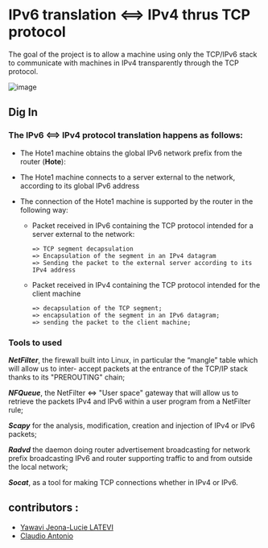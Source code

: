 # IPv6 translation ⟺ IPv4 thrus TCP protocol

The goal of the project is to allow a machine using only the TCP/IPv6 stack to communicate with
machines in IPv4 transparently through the TCP protocol.

![image](https://user-images.githubusercontent.com/75567246/180519030-80e4beed-5e91-4bd3-bfaa-1ada86dcf51a.png)



## Dig In

### The IPv6 ⟺ IPv4 protocol translation happens as follows:

* The Hote1 machine obtains the global IPv6 network prefix from the router (**Hote**):
* The Hote1 machine connects to a server external to the network, according to its global IPv6 address
* The connection of the Hote1 machine is supported by the router in the following way:

    * Packet received in IPv6 containing the TCP protocol intended for a server external to the network: 
    
          => TCP segment decapsulation
          => Encapsulation of the segment in an IPv4 datagram
          => Sending the packet to the external server according to its IPv4 address
          
    * Packet received in IPv4 containing the TCP protocol intended for the client machine
          
          => decapsulation of the TCP segment;
          => encapsulation of the segment in an IPv6 datagram;
          => sending the packet to the client machine;



### Tools to used 
  
***NetFilter***, the firewall built into Linux, in particular the “mangle” table which will allow us to inter-
accept packets at the entrance of the TCP/IP stack thanks to its "PREROUTING" chain;

***NFQueue***, the NetFilter ⇔ "User space" gateway that will allow us to retrieve the packets
IPv4 and IPv6 within a user program from a NetFilter rule;

***Scapy*** for the analysis, modification, creation and injection of IPv4 or IPv6 packets;

***Radvd*** the daemon doing router advertisement broadcasting for network prefix broadcasting
IPv6 and router supporting traffic to and from outside the local network;

***Socat***, as a tool for making TCP connections whether in IPv4 or IPv6.



## contributors :

* [Yawavi Jeona-Lucie LATEVI](https://github.com/jeo284)
* [Claudio Antonio](https://github.com/MonaQuimbamba)
